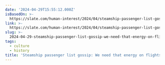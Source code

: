 ```yaml
---
date: '2024-04-29T15:55:12.000Z'
isBasedOn: >-
  https://slate.com/human-interest/2024/04/steamship-passenger-list-gossip-bring-it-back.html
link: >-
  https://slate.com/human-interest/2024/04/steamship-passenger-list-gossip-bring-it-back.html
slug: >-
  2024-04-29-steamship-passenger-list-gossip-we-need-that-energy-on-flights-today
tags:
  - culture
  - history
title: 'Steamship passenger list gossip: We need that energy on flights today.'
---
```


